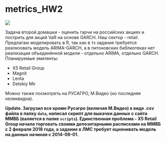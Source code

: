 # metrics_HW2

<img src="https://img.shields.io/pypi/pyversions/apimoex?color=orange&label=Python%20version&logoColor=blueviolet">

Задача второй домашки - оценить гарчи на российских акциях и пострить для акций VaR на основе GARCH. Наш сектор - retail.
Предлагаю моделировать в R,  так как в тз задания требуется реализовать модель ARIMA-GARCH, а в питоновских библиотеках нет реализации объединённой модели - отдельно ARIMA, отдельно GARCH.
Планируемые эмитенты:
* X5 Retail Group
* Magnit
* Lenta
* Detskiy Mir

Можно также посмотреть на РУСАГРО, М.Видео (но последняя неликвидна).

**Update. Загрузил все кроме Русагро (включая М.Видео) в виде .csv файла в папку `data`, написал скрипт для выкачки данных с сайта ММВБ (валяется в папке `scripts`). Единственная проблема - X5 Retail Group начала торговать своими депозитарными расписками на ММВБ с 2 февраля 2018 года, а задание в ЛМС требует оцненивать модель на данных начиная с 2014-09-01.**
